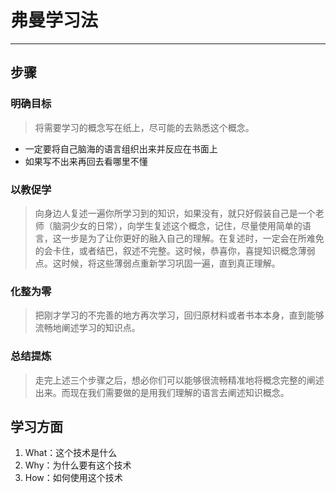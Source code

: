 # 弗曼学习法

---

## 步骤

### 明确目标
> 将需要学习的概念写在纸上，尽可能的去熟悉这个概念。
- 一定要将自己脑海的语言组织出来并反应在书面上
- 如果写不出来再回去看哪里不懂


### 以教促学
> 向身边人复述一遍你所学习到的知识，如果没有，就只好假装自己是一个老师（脑洞少女的日常），向学生复述这个概念，记住，尽量使用简单的语言，这一步是为了让你更好的融入自己的理解。在复述时，一定会在所难免的会卡住，或者结巴，叙述不完整。这时候，恭喜你，喜提知识概念薄弱点。这时候，将这些薄弱点重新学习巩固一遍，直到真正理解。


### 化整为零
> 把刚才学习的不完善的地方再次学习，回归原材料或者书本本身，直到能够流畅地阐述学习的知识点。


### 总结提炼
> 走完上述三个步骤之后，想必你们可以能够很流畅精准地将概念完整的阐述出来。而现在我们需要做的是用我们理解的语言去阐述知识概念。

## 学习方面

1. What：这个技术是什么
2. Why：为什么要有这个技术
3. How：如何使用这个技术